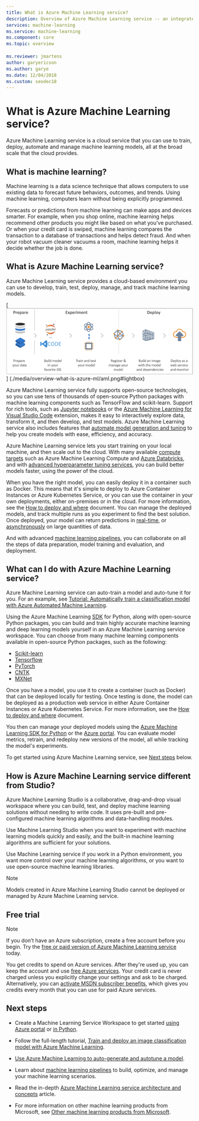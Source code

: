 ```yaml
---
title: What is Azure Machine Learning service?
description: Overview of Azure Machine Learning service -- an integrated, end-to-end data science solution for professional data scientists to develop, experiment, and deploy advanced analytics applications at cloud scale.
services: machine-learning
ms.service: machine-learning
ms.component: core
ms.topic: overview

ms.reviewer: jmartens
author: garyericson
ms.author: garye
ms.date: 12/04/2018
ms.custom: seodec18
---
```


# What is Azure Machine Learning service?

Azure Machine Learning service is a cloud service that you can use to train, deploy, automate and manage machine learning models, all at the broad scale that the cloud provides.

## What is machine learning?

Machine learning is a data science technique that allows computers to use existing data to forecast future behaviors, outcomes, and trends. Using machine learning, computers learn without being explicitly programmed.

Forecasts or predictions from machine learning can make apps and devices smarter. For example, when you shop online, machine learning helps recommend other products you might like based on what you've purchased. Or when your credit card is swiped, machine learning compares the transaction to a database of transactions and helps detect fraud. And when your robot vacuum cleaner vacuums a room, machine learning helps it decide whether the job is done.

## What is Azure Machine Learning service?

Azure Machine Learning service provides a cloud-based environment you can use to develop, train, test, deploy, manage, and track machine learning models.

[ ![Azure Machine Learning service workflow](./media/overview-what-is-azure-ml/aml.png) ]
(./media/overview-what-is-azure-ml/aml.png#lightbox)

Azure Machine Learning service fully supports open-source technologies, so you can use tens of thousands of open-source Python packages with machine learning components such as TensorFlow and scikit-learn.
Support for rich tools, such as [Jupyter notebooks](http://jupyter.org) or the [Azure Machine Learning for Visual Studio Code](https://marketplace.visualstudio.com/items?itemName=ms-toolsai.vscode-ai#overview) extension, makes it easy to interactively explore data, transform it, and then develop, and test models.
Azure Machine Learning service also includes features that [automate model generation and tuning](tutorial-auto-train-models.md) to help you create models with ease, efficiency, and accuracy.

Azure Machine Learning service lets you start training on your local machine, and then scale out to the cloud. With many available [compute targets](how-to-set-up-training-targets.md) such as Azure Machine Learning Compute and [Azure Databricks](/azure/azure-databricks/what-is-azure-databricks), and with [advanced hyperparameter tuning services](how-to-tune-hyperparameters.md), you can build better models faster, using the power of the cloud.

When you have the right model, you can easily deploy it in a container such as Docker. This means that it's simple to deploy to Azure Container Instances or Azure Kubernetes Service, or you can use the container in your own deployments, either on-premises or in the cloud. For more information, see the [How to deploy and where](how-to-deploy-and-where.md) document.
You can manage the deployed models, and track multiple runs as you experiment to find the best solution.
Once deployed, your model can return predictions in [real-time](how-to-consume-web-service.md), or [asynchronously](how-to-run-batch-predictions.md) on large quantities of data.

And with advanced [machine learning pipelines](concept-ml-pipelines.md), you can collaborate on all the steps of data preparation, model training and evaluation, and deployment.

## What can I do with Azure Machine Learning service?

Azure Machine Learning service can auto-train a model and auto-tune it for you.
For an example, see [Tutorial: Automatically train a classification model with Azure Automated Machine Learning](tutorial-auto-train-models.md).

Using the Azure Machine Learning <a href="https://aka.ms/aml-sdk" target="_blank">SDK</a> for Python, along with open-source Python packages, you can build and train highly accurate machine learning and deep learning models yourself in an Azure Machine Learning service workspace.
You can choose from many machine learning components available in open-source Python packages, such as the following:

- <a href="https://scikit-learn.org/stable/" target="_blank">Scikit-learn</a>
- <a href="https://www.tensorflow.org" target="_blank">Tensorflow</a>
- <a href="https://pytorch.org" target="_blank">PyTorch</a>
- <a href="https://www.microsoft.com/en-us/cognitive-toolkit/" target="_blank">CNTK</a>
- <a href="http://mxnet.io" target="_blank">MXNet</a>

Once you have a model, you use it to create a container (such as Docker) that can be deployed locally for testing. Once testing is done, the model can be deployed as a production web service in either Azure Container Instances or Azure Kubernetes Service. For more information, see the [How to deploy and where](how-to-deploy-and-where.md) document.

You then can manage your deployed models using the [Azure Machine Learning SDK for Python](https://aka.ms/aml-sdk) or the [Azure portal](https://portal.azure.com/).
You can evaluate model metrics, retrain, and redeploy new versions of the model, all while tracking the model's experiments.

To get started using Azure Machine Learning service, see [Next steps](#next-steps) below.

## How is Azure Machine Learning service different from Studio?

Azure Machine Learning Studio is a collaborative, drag-and-drop visual workspace where you can build, test, and deploy machine learning solutions without needing to write code. It uses pre-built and pre-configured machine learning algorithms and data-handling modules.

Use Machine Learning Studio when you want to experiment with machine learning models quickly and easily, and the built-in machine learning algorithms are sufficient for your solutions.

Use Machine Learning service if you work in a Python environment, you want more control over your machine learning algorithms, or you want to use open-source machine learning libraries.

> [!NOTE]
> Models created in Azure Machine Learning Studio cannot be deployed or managed by Azure Machine Learning service.

## Free trial

>[!Note]
>If you don’t have an Azure subscription, create a free account before you begin. Try the [free or paid version of Azure Machine Learning service](http://aka.ms/AMLFree) today.

You get credits to spend on Azure services. After they're used up, you can keep the account and use [free Azure services](https://azure.microsoft.com/free/). Your credit card is never charged unless you explicitly change your settings and ask to be charged. Alternatively, you can [activate MSDN subscriber benefits](https://azure.microsoft.com/pricing/member-offers/msdn-benefits-details/?WT.mc_id=A261C142F), which gives you credits every month that you can use for paid Azure services.

## Next steps

- Create a Machine Learning Service Workspace to get started [using Azure portal](quickstart-get-started.md) or [in Python](quickstart-create-workspace-with-python.md).

- Follow the full-length tutorial, [Train and deploy an image classification model with Azure Machine Learning](tutorial-train-models-with-aml.md).

- [Use Azure Machine Learning to auto-generate and autotune a model](tutorial-auto-train-models.md).

- Learn about [machine learning pipelines](/azure/machine-learning/service/concept-ml-pipelines) to build, optimize, and manage your machine learning scenarios.

- Read the in-depth [Azure Machine Learning service architecture and concepts](concept-azure-machine-learning-architecture.md) article.

- For more information on other machine learning products from Microsoft, see [Other machine learning products from Microsoft](./overview-more-machine-learning.md).


<!-- 

An intro to AML or an end-to-end quickstart video could go here.

In this 9-minute video, learn how you can benefit your app. You'll learn about key features and what a typical workflow looks like. 

>[!VIDEO https://channel9.msdn.com/Events/Connect/2016/138/player]
 
+ 0-3 minutes covers key features and use-cases.
+ 3-4 minutes covers service provisioning. 
+ 4-6 minutes covers Import Data wizard used to create an index using the built-in real estate dataset.

-->
